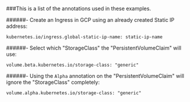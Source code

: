 ###This is a list of the annotations used in these examples.

######- Create an Ingress in GCP using an already created Static IP address:
```
kubernetes.io/ingress.global-static-ip-name: static-ip-name 
```

######- Select which "StorageClass" the "PersistentVolumeClaim" will use:
```
volume.beta.kubernetes.io/storage-class: "generic" 
```

######- Using the `Alpha` annotation on the "PersistentVolumeClaim" will ignore the "StorageClass" completely:
```
volume.alpha.kubernetes.io/storage-class: "generic"
```

